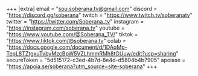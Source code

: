 +++
[extra]
email = "sou.soberana.tv@gmail.com"
discord = "https://discord.gg/soberana"
twitch = "https://www.twitch.tv/soberanatv"
twitter = "https://twitter.com/Soberana_tv"
instagram = "https://instagram.com/soberana.tv"
youtube = "https://www.youtube.com/@Soberana_TV/"
tiktok = "https://www.tiktok.com/@soberana.tv"
colab = "https://docs.google.com/document/d/1DAqMp-TepL8TZtgxuTvbyMzcBpW5VZLhmmRMh8tGUuw/edit?usp=sharing"
secureToken = "5d515172-c3ed-4b7d-8e4d-d5804b4b7905"
apoiase = "https://apoia.se/soberana?utm_source=site-soberana"
+++
